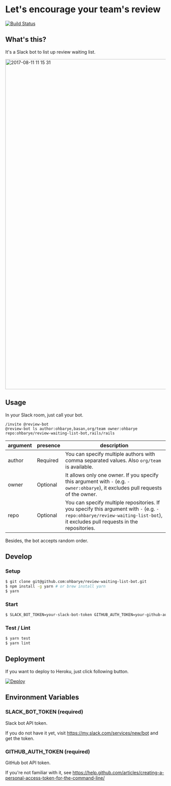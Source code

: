 # Let's encourage your team's review

[![Build Status](https://travis-ci.org/ohbarye/review-waiting-list-bot.svg?branch=master)](https://travis-ci.org/ohbarye/review-waiting-list-bot)

## What's this?

It's a Slack bot to list up review waiting list.

<img width="1035" alt="2017-08-11 11 15 31" src="https://user-images.githubusercontent.com/1811616/29199753-659fd0e2-7e8a-11e7-8435-99daa8c0b233.png">


## Usage

In your Slack room, just call your bot.

```
/invite @review-bot
@review-bot ls author:ohbarye,basan,org/team owner:ohbarye repo:ohbarye/review-waiting-list-bot,rails/rails
```

argument | presence | description
--- | --- | ---
author | Required | You can specify multiple authors with comma separated values. Also `org/team` is available.
owner | Optional | It allows only one owner. If you specify this argument with `-` (e.g. `-owner:ohbarye`), it excludes pull requests of the owner.
repo | Optional | You can specify multiple repositories. If you specify this argument with `-` (e.g. `-repo:ohbarye/review-waiting-list-bot`), it excludes pull requests in the repositories.

Besides, the bot accepts random order.

## Develop

### Setup

```sh
$ git clone git@github.com:ohbarye/review-waiting-list-bot.git
$ npm install -g yarn # or brew install yarn
$ yarn
```

### Start

```sh
$ SLACK_BOT_TOKEN=your-slack-bot-token GITHUB_AUTH_TOKEN=your-github-auth-token yarn start
```

### Test / Lint

```sh
$ yarn test
$ yarn lint
```

## Deployment

If you want to deploy to Heroku, just click following button.

[![Deploy](https://www.herokucdn.com/deploy/button.svg)](https://heroku.com/deploy)

## Environment Variables

### SLACK_BOT_TOKEN (required)

Slack bot API token.

If you do not have it yet, visit https://my.slack.com/services/new/bot and get the token.


### GITHUB_AUTH_TOKEN (required)

GitHub bot API token.
 
If you're not familiar with it, see https://help.github.com/articles/creating-a-personal-access-token-for-the-command-line/
